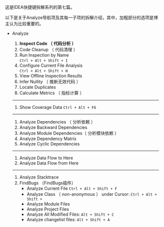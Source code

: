 这是IDEA快捷键拆解系列的第七篇。

以下是关于Analyze导航项及其每一子项的拆解介绍，其中，加粗部分的选项是博主认为比较重要的。

* Analyze  
  1. **Inspect Code （ 代码分析 ）**  
  2. Code Cleanup （ 代码清理 ）  
  3. Run Inspection by Name   
     `Ctrl + Alt + Shift + I`  
  4. Configure Current File Analysis   
     `Ctrl + Alt + Shift + H`  
  5. View Offline Inspection Results  
  6. Infer Nullity （ 推断无效代码 ）  
  7. Locate Duplicates  
  8. Calculate Metrics （ 指标计算 ）

  ---

  1. Show Coverage Data 
     `Ctrl + Alt + F6`

  ---

  1. Analyze Dependencies （ 分析依赖 ）
  2. Analyze Backward Dependencies
  3. Analyze Module Dependencies（ 分析模块依赖 ）
  4. Analyze Dependency Matrix
  5. Analyze Cyclic Dependencies

  ---

  1. Analyze Data Flow to Here
  2. Analyze Data Flow from Here

  ---

  1. Analyze Stacktrace
  2. FindBugs （FindBugs插件）
     * Analyze Current File 
       `Ctrl + Alt + Shift + F`
     * Analyze Class （ non-anonymous ） under Cursor: 
       `Ctrl + Alt + Shift +`
     * Analyze Module Files
     * Analyze Project Files
     * Analyze All Modified Files: 
       `Alt + Shift + C`
     * Analyze changelist files: 
       `Alt + Shift + A`



